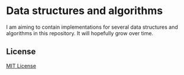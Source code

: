 # Data structures and algorithms
I am aiming to contain implementations for several data structures and algorithms in this repository.
It will hopefully grow over time.

## License
[MIT License](https://github.com/iozsaygi/dsaa/blob/main/LICENSE)